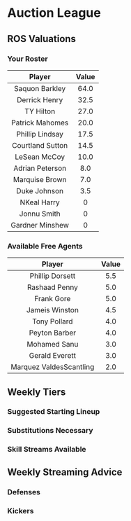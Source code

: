 
Auction League
==============

## ROS Valuations

### Your Roster

|Player|Value|
| :---: | :---: |
|Saquon Barkley|64.0|
|Derrick Henry|32.5|
|TY Hilton|27.0|
|Patrick Mahomes|20.0|
|Phillip Lindsay|17.5|
|Courtland Sutton|14.5|
|LeSean McCoy|10.0|
|Adrian Peterson|8.0|
|Marquise Brown|7.0|
|Duke Johnson|3.5|
|NKeal Harry|0|
|Jonnu Smith|0|
|Gardner Minshew|0|

### Available Free Agents

|Player|Value|
| :---: | :---: |
|Phillip Dorsett|5.5|
|Rashaad Penny|5.0|
|Frank Gore|5.0|
|Jameis Winston|4.5|
|Tony Pollard|4.0|
|Peyton Barber|4.0|
|Mohamed Sanu|3.0|
|Gerald Everett|3.0|
|Marquez ValdesScantling|2.0|

## Weekly Tiers

### Suggested Starting Lineup

### Substitutions Necessary

### Skill Streams Available

## Weekly Streaming Advice

### Defenses

### Kickers
